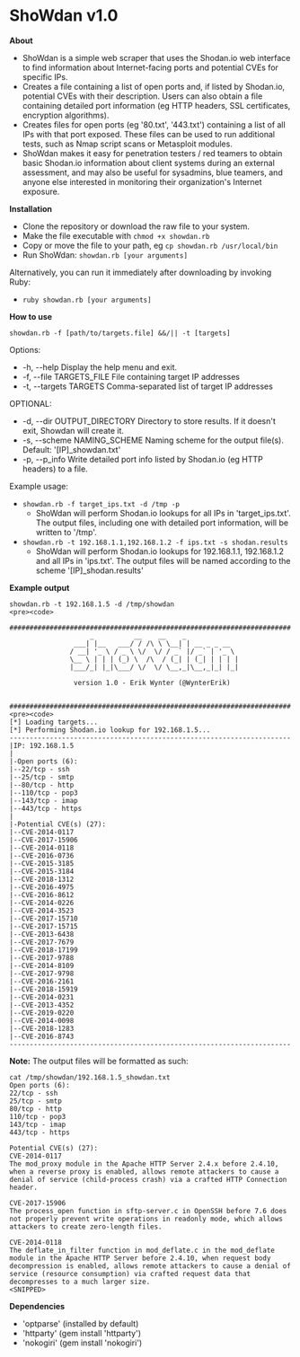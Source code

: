 # ShoWdan v1.0
**About**

- ShoWdan is a simple web scraper that uses the Shodan.io web interface to find information about Internet-facing ports and potential CVEs for specific IPs.
- Creates a file containing a list of open ports and, if listed by Shodan.io, potential CVEs with their description. Users can also obtain a file containing detailed port information (eg HTTP headers, SSL certificates, encryption algorithms).
- Creates files for open ports (eg '80.txt', '443.txt') containing a list of all IPs with that port exposed. These files can be used to run additional tests, such as Nmap script scans or Metasploit modules.
- ShoWdan makes it easy for penetration testers / red teamers to obtain basic Shodan.io information about client systems during an external assessment, and may also be useful for sysadmins, blue teamers, and anyone else interested in monitoring their organization's Internet exposure.

**Installation**

- Clone the repository or download the raw file to your system.
- Make the file executable with `chmod +x showdan.rb`
- Copy or move the file to your path, eg `cp showdan.rb /usr/local/bin`
- Run ShoWdan: `showdan.rb [your arguments]`

Alternatively, you can run it immediately after downloading by invoking Ruby:
- `ruby showdan.rb [your arguments]`
 
**How to use**

`showdan.rb -f [path/to/targets.file] &&/|| -t [targets]`

Options:
- -h, --help                       Display the help menu and exit.
- -f, --file    TARGETS_FILE       File containing target IP addresses
- -t, --targets TARGETS            Comma-separated list of target IP addresses

OPTIONAL:
- -d, --dir     OUTPUT_DIRECTORY   Directory to store results. If it doesn't exit, Showdan will create it.
- -s, --scheme  NAMING_SCHEME      Naming scheme for the output file(s). Default: '[IP]_showdan.txt'
- -p, --p_info                     Write detailed port info listed by Shodan.io (eg HTTP headers) to a file.

Example usage:
- `showdan.rb -f target_ips.txt -d /tmp -p`
  - ShoWdan will perform Shodan.io lookups for all IPs in 'target_ips.txt'. The  output files, including one with detailed port information, will be written to '/tmp'.
- `showdan.rb -t 192.168.1.1,192.168.1.2 -f ips.txt -s shodan.results`
  - ShoWdan will perform Shodan.io lookups for 192.168.1.1, 192.168.1.2 and all IPs in 'ips.txt'. The output files will be named according to the scheme '[IP]_shodan.results'

**Example output**
```
showdan.rb -t 192.168.1.5 -d /tmp/showdan
<pre><code>
 ######################################################################
                    _          __    __    _             
                ___| |__   ___/ / /\ \ \__| | __ _ _ __                                                           
               / __| '_ \ / _ \ \/  \/ / _` |/ _` | '_ \                                                          
               \__ \ | | | (_) \  /\  / (_| | (_| | | | |                                                         
               |___/_| |_|\___/ \/  \/ \__,_|\__,_|_| |_|                                                         
                                                                                                                  
                version 1.0 - Erik Wynter (@WynterErik)                                                           

 ######################################################################
<pre><code>
[*] Loading targets...
[*] Performing Shodan.io lookup for 192.168.1.5...
----------------------------------------------------------------------
|IP: 192.168.1.5
|
|-Open ports (6):
|--22/tcp - ssh
|--25/tcp - smtp
|--80/tcp - http
|--110/tcp - pop3
|--143/tcp - imap
|--443/tcp - https
|
|-Potential CVE(s) (27):
|--CVE-2014-0117
|--CVE-2017-15906
|--CVE-2014-0118
|--CVE-2016-0736
|--CVE-2015-3185
|--CVE-2015-3184
|--CVE-2018-1312
|--CVE-2016-4975
|--CVE-2016-8612
|--CVE-2014-0226
|--CVE-2014-3523
|--CVE-2017-15710
|--CVE-2017-15715
|--CVE-2013-6438
|--CVE-2017-7679
|--CVE-2018-17199
|--CVE-2017-9788
|--CVE-2014-8109
|--CVE-2017-9798
|--CVE-2016-2161
|--CVE-2018-15919
|--CVE-2014-0231
|--CVE-2013-4352
|--CVE-2019-0220
|--CVE-2014-0098
|--CVE-2018-1283
|--CVE-2016-8743
----------------------------------------------------------------------
```
**Note:** The output files will be formatted as such:
```
cat /tmp/showdan/192.168.1.5_showdan.txt 
Open ports (6):
22/tcp - ssh
25/tcp - smtp
80/tcp - http
110/tcp - pop3
143/tcp - imap
443/tcp - https

Potential CVE(s) (27):
CVE-2014-0117
The mod_proxy module in the Apache HTTP Server 2.4.x before 2.4.10, when a reverse proxy is enabled, allows remote attackers to cause a denial of service (child-process crash) via a crafted HTTP Connection header.

CVE-2017-15906
The process_open function in sftp-server.c in OpenSSH before 7.6 does not properly prevent write operations in readonly mode, which allows attackers to create zero-length files.

CVE-2014-0118
The deflate_in_filter function in mod_deflate.c in the mod_deflate module in the Apache HTTP Server before 2.4.10, when request body decompression is enabled, allows remote attackers to cause a denial of service (resource consumption) via crafted request data that decompresses to a much larger size.
<SNIPPED>
```
**Dependencies**

- 'optparse' (installed by default)
- 'httparty' (gem install 'httparty')
- 'nokogiri' (gem install 'nokogiri')